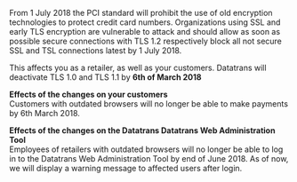 From 1 July 2018 the PCI standard will prohibit the use of old encryption technologies to protect credit card numbers. Organizations using SSL and early TLS encryption are vulnerable to attack and should allow as soon as possible secure connections with TLS 1.2 respectively block all not secure SSL and TSL connections latest by 1 July 2018.

This affects you as a retailer, as well as your customers. Datatrans will deactivate TLS 1.0 and TLS 1.1 by **6th of March 2018**

**Effects of the changes on your customers**  
Customers with outdated browsers will no longer be able to make payments by 6th March 2018. 

**Effects of the changes on the Datatrans Datatrans Web Administration Tool**  
Employees of retailers with outdated browsers will no longer be able to log in to the Datatrans Web Administration Tool by end of June 2018. As of now, we will display a warning message to affected users after login.

